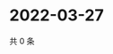 # 2022-03-27

共 0 条

<!-- BEGIN WEIBO -->
<!-- 最后更新时间 Sun Mar 27 2022 05:12:07 GMT+0800 (China Standard Time) -->

<!-- END WEIBO -->
